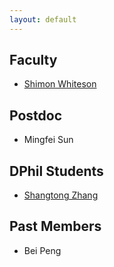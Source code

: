 ```yaml
---
layout: default
---
```


## Faculty 
* [Shimon Whiteson](/pages/people/shimon.html)

## Postdoc
* Mingfei Sun

## DPhil Students
* [Shangtong Zhang](https://shangtongzhang.github.io)

## Past Members
* Bei Peng